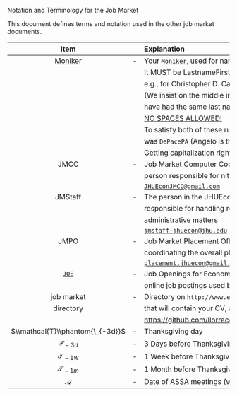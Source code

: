 <div class="verbatimwrite">


</div>

Notation and Terminology for the Job Market

This document defines terms and notation used in the other job market documents.

|                                     Item                                      |     | Explanation                                                                                                                     |
|:-----------------------------------------------------------------------------:|:---:|:--------------------------------------------------------------------------------------------------------------------------------|
| [Moniker](https://github.com/llorracc/JobMarket/blob/main/Notation/README.md) | \-  | Your [`Moniker`](https://github.com/llorracc/JobMarket/blob/main/Notation), used for naming CV, Abstract, etc.                  |
|                                                                               |     | It MUST be LastnameFirstinitialMiddleinitial                                                                                    |
|                                                                               |     | e.g., for Christopher D. Carroll it would be `CarrollCD`                                                                        |
|                                                                               |     | (We insist on the middle initial because some previous student may                                                              |
|                                                                               |     | have had the same last name and first initial that you have)                                                                    |
|                                                                               |     | [NO SPACES ALLOWED!](https://softwareengineering.stackexchange.com/questions/355908/should-I-avoid-using-space-in-my-filenames) |
|                                                                               |     | To satisfy both of these rules, for example, Pierangelo De Pace’s moniker                                                       |
|                                                                               |     | was `DePacePA` (Angelo is the implicit middle name)                                                                             |
|                                                                               |     | Getting capitalization right is important - don’t be sloppy <span id="JMCC"></span>                                             |
|                                     JMCC                                      | \-  | Job Market Computer Coordinator is the                                                                                          |
|                                                                               |     | person responsible for nitty-gritty computer tasks                                                                              |
|                                                                               |     | [`JHUEconJMCC@gmail.com`](mailto:JHUEconJMCC@gmail.com)                                                                         |
|                                    JMStaff                                    | \-  | The person in the JHUEcon department office                                                                                     |
|                                                                               |     | responsible for handling recommendations and other                                                                              |
|                                                                               |     | administrative matters                                                                                                          |
|                                                                               |     | [`jmstaff-jhuecon@jhu.edu`](mailto:jmstaff-jhuecon@jhu.edu)<span id="JMPO"></span>                                              |
|                                     JMPO                                      | \-  | Job Market Placement Officeris the faculty member                                                                               |
|                                                                               |     | coordinating the overall placement process                                                                                      |
|                                                                               |     | [`placement.jhuecon@gmail.com`](mailto:placement.jhuecon@gmail.com)<span id="JOE"></span>                                       |
|                      [`JOE`](https://www.aeaweb.org/joe)                      | \-  | Job Openings for Economists                                                                                                     |
|                                                                               |     | online job postings used by most U.S. and many other employers                                                                  |
|                                  job market                                   | \-  | Directory on `http://www.econ2.jhu.edu/jobmarket/[year]/[Moniker]`                                                              |
|                                   directory                                   |     | that will contain your CV, abstract, etc                                                                                        |
|                                                                               |     | <https://github.com/llorracc/JobMarket/blob/main/JobMarketProceduresHelp.md>                                                    |
|                       $\\mathcal{T}\\phantom{\_{-3d}}$                        | \-  | Thanksgiving day                                                                                                                |
|                              𝒯<sub> − 3*d*</sub>                              | \-  | 3 Days before Thanksgiving day                                                                                                  |
|                              𝒯<sub> − 1*w*</sub>                              | \-  | 1 Week before Thanksgiving day                                                                                                  |
|                              𝒯<sub> − 1*m*</sub>                              | \-  | 1 Month before Thanksgiving day                                                                                                 |
|                                       𝒜                                       | \-  | Date of ASSA meetings (with similar timing conventions)                                                                         |

